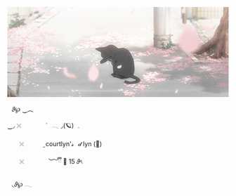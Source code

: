 ![image](https://github.com/kittipawz/kittipawz/blob/7499a648daab8d465996d8ef9e873de089057f43/0f1fd2f8e3c0a1e2676ad7660443711c.gif)

⠀𝜗℘  ‿︵

 ‿◞  𓏴ㅤㅤㅤㅤ  ˙⠀𓂃 ◞(🪐) ﹒

 ㅤ⠀ 𓏴⠀⠀⠀⠀   ֦   courtlyn'𝓈⠀𝒹 lyn (🍡)

 ㅤ⠀ 𓏴⠀⠀⠀⠀⠀   ︶ ͝  ྀི   🍥 15   𝜗ৎ

 ⠀◟𝜗℘ 𓂃



